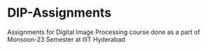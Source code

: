 # DIP-Assignments
Assignments for Digital Image Processing course done as a part of Monsoon-23 Semester at IIIT Hyderabad
